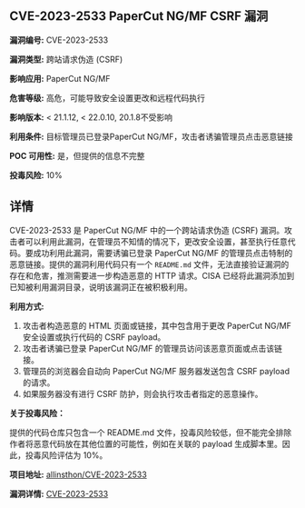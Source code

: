 ## CVE-2023-2533 PaperCut NG/MF CSRF 漏洞

**漏洞编号:** CVE-2023-2533

**漏洞类型:** 跨站请求伪造 (CSRF)

**影响应用:** PaperCut NG/MF

**危害等级:** 高危，可能导致安全设置更改和远程代码执行

**影响版本:** < 21.1.12, < 22.0.10, 20.1.8不受影响

**利用条件:** 目标管理员已登录PaperCut NG/MF，攻击者诱骗管理员点击恶意链接

**POC 可用性:** 是，但提供的信息不完整

**投毒风险:** 10%

## 详情

CVE-2023-2533 是 PaperCut NG/MF 中的一个跨站请求伪造 (CSRF) 漏洞。攻击者可以利用此漏洞，在管理员不知情的情况下，更改安全设置，甚至执行任意代码。要成功利用此漏洞，需要诱骗已登录 PaperCut NG/MF 的管理员点击特制的恶意链接。提供的漏洞利用代码只有一个 `README.md` 文件，无法直接验证漏洞的存在和危害，推测需要进一步构造恶意的 HTTP 请求。CISA 已经将此漏洞添加到已知被利用漏洞目录，说明该漏洞正在被积极利用。

**利用方式:**

1.  攻击者构造恶意的 HTML 页面或链接，其中包含用于更改 PaperCut NG/MF 安全设置或执行代码的 CSRF payload。
2.  攻击者诱骗已登录 PaperCut NG/MF 的管理员访问该恶意页面或点击该链接。
3.  管理员的浏览器会自动向 PaperCut NG/MF 服务器发送包含 CSRF payload 的请求。
4.  如果服务器没有进行 CSRF 防护，则会执行攻击者指定的恶意操作。

**关于投毒风险：**

提供的代码仓库只包含一个 README.md 文件，投毒风险较低，但不能完全排除作者将恶意代码放在其他位置的可能性，例如在关联的 payload 生成脚本里。因此，投毒风险评估为 10%。

**项目地址:** [allinsthon/CVE-2023-2533](https://github.com/allinsthon/CVE-2023-2533)

**漏洞详情:** [CVE-2023-2533](https://nvd.nist.gov/vuln/detail/CVE-2023-2533)
